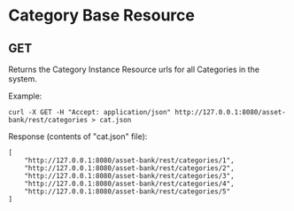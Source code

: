 # Category Base Resource
## GET
Returns the Category Instance Resource urls for all Categories in the system.

Example:
```
curl -X GET -H "Accept: application/json" http://127.0.0.1:8080/asset-bank/rest/categories > cat.json
```

Response (contents of "cat.json" file):
```
[
	"http://127.0.0.1:8080/asset-bank/rest/categories/1",
	"http://127.0.0.1:8080/asset-bank/rest/categories/2",
	"http://127.0.0.1:8080/asset-bank/rest/categories/3",
	"http://127.0.0.1:8080/asset-bank/rest/categories/4",
	"http://127.0.0.1:8080/asset-bank/rest/categories/5"
]
```


